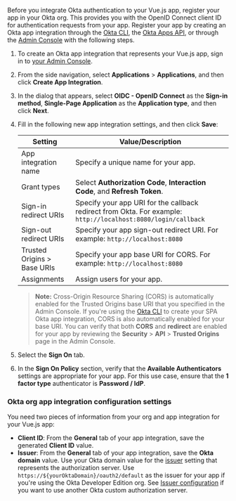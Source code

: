 Before you integrate Okta authentication to your Vue.js app, register your app in your Okta org. This provides you with the OpenID Connect client ID for authentication requests from your app. Register your app by creating an Okta app integration through the [Okta CLI](https://cli.okta.com/), the [Okta Apps API](/docs/reference/api/apps/), or through the [Admin Console](/docs/concepts/okta-organizations/#admin-console) with the following steps.

1. To create an Okta app integration that represents your Vue.js app, sign in to [your Admin Console](https://login.okta.com).
2. From the side navigation, select **Applications** > **Applications**, and then click **Create App Integration**.
3. In the dialog that appears, select **OIDC - OpenID Connect** as the **Sign-in method**, **Single-Page Application** as the **Application type**, and then click **Next**.
4. Fill in the following new app integration settings, and then click **Save**:

    | Setting                | Value/Description                                    |
    | -------------------    | ---------------------------------------------------  |
    | App integration name   | Specify a unique name for your app.                  |
    | Grant types            | Select **Authorization Code**, **Interaction Code**, and  **Refresh Token**. |
    | Sign-in redirect URIs  | Specify your app URI for the callback redirect from Okta. For example: `http://localhost:8080/login/callback` |
    | Sign-out redirect URIs | Specify your app sign-out redirect URI. For example: `http://localhost:8080` |
    | Trusted Origins > Base URIs | Specify your app base URI for CORS. For example: `http://localhost:8080`|
    | Assignments   | Assign users for your app.                                |

    > **Note:** Cross-Origin Resource Sharing (CORS) is automatically enabled for the Trusted Origins base URI that you specified in the Admin Console. If you're using the [Okta CLI](https://cli.okta.com/manual/apps/create/) to create your SPA Okta app integration, CORS is also automatically enabled for your base URI. You can verify that both **CORS** and **redirect** are enabled for your app by reviewing the **Security** > **API** > **Trusted Origins** page in the Admin Console.

5. Select the **Sign On** tab.
6. In the **Sign On Policy** section, verify that the **Available Authenticators** settings are appropriate for your app. For this use case, ensure that the **1 factor type** authenticator is **Password / IdP**.

### Okta org app integration configuration settings

You need two pieces of information from your org and app integration for your Vue.js app:

* **Client ID**: From the **General** tab of your app integration, save the generated **Client ID** value.
* **Issuer**: From the **General** tab of your app integration, save the **Okta domain** value. Use your Okta domain value for the [issuer](/docs/guides/oie-embedded-common-download-setup-app/nodejs/main/#issuer) setting that represents the authorization server. Use `https://${yourOktaDomain}/oauth2/default` as the issuer for your app if you're using the Okta Developer Edition org. See [Issuer configuration](/docs/guides/oie-embedded-common-download-setup-app/nodejs/main/#issuer) if you want to use another Okta custom authorization server.

